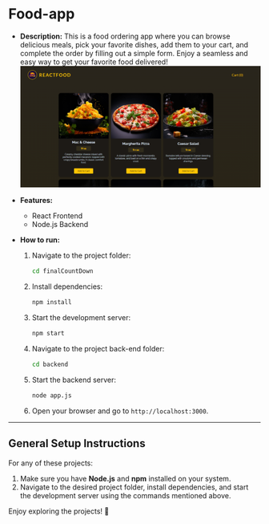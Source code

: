# Food-app

- **Description:** This is a food ordering app where you can browse delicious meals, pick your favorite dishes, add them to your cart, and complete the order by filling out a simple form. Enjoy a seamless and easy way to get your favorite food delivered!
  ![AppInterface](image.PNG)
- **Features:**
  - React Frontend
  - Node.js Backend
- **How to run:**

  1.  Navigate to the project folder:
      ```bash
      cd finalCountDown
      ```
  2.  Install dependencies:
      ```bash
      npm install
      ```
  3.  Start the development server:
      ```bash
      npm start
      ```
  4.  Navigate to the project back-end folder:
      ```bash
      cd backend
      ```
  5.  Start the backend server:
      ```bash
      node app.js
      ```
  6.  Open your browser and go to `http://localhost:3000`.

---

## General Setup Instructions

For any of these projects:

1. Make sure you have **Node.js** and **npm** installed on your system.
2. Navigate to the desired project folder, install dependencies, and start the development server using the commands mentioned above.

Enjoy exploring the projects! 🎉
